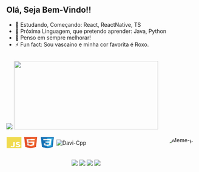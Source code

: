 
## Olá, Seja Bem-Vindo!!

- 🔭 Estudando, Começando: React, ReactNative, TS
- 🤔 Próxima Linguagem, que pretendo aprender: Java, Python
- 💬 Penso em sempre melhorar!
- ⚡ Fun fact: Sou vascaino e minha cor favorita é Roxo.

##

 <div>
  <img height="180em" src="https://github-readme-stats.vercel.app/api?username=DaviS1Gomes&show_icons=true&hide_border=true&theme=midnight-purple&include_all_commits=true&count_private=true"/>
  <img height="180em" width="380em"  src="https://github-readme-stats.vercel.app/api/top-langs/?username=DaviS1Gomes&layout=compact&langs_count=6&theme=midnight-purple&hide_border=true"/>
</div>

<div style="display: inline_block"><br>
  <img align="center" alt="Davi-Js" height="30" width="40" src="https://raw.githubusercontent.com/devicons/devicon/master/icons/javascript/javascript-plain.svg">
  <img align="center" alt="Davi-HTML" height="30" width="40" src="https://raw.githubusercontent.com/devicons/devicon/master/icons/html5/html5-original.svg">
  <img align="center" alt="Davi-CSS" height="30" width="40" src="https://raw.githubusercontent.com/devicons/devicon/master/icons/css3/css3-original.svg">

  <img align="center" alt="Davi-Cpp" height="30" width="40" src="https://cdn.jsdelivr.net/gh/devicons/devicon/icons/cplusplus/cplusplus-original.svg">
  <img align="right" alt="Meme-pic" height="150" style="border-radius:50px;" src='https://i.pinimg.com/474x/b4/63/56/b463561efe8cdc891cc3fbe86ad4921b.jpg'/>
</div>
    
##
    
 <div class="RedeSociais" style="text-align: center;">
        <a href="https://www.instagram.com/gomesdavi._/" target="_blank"><img src="https://img.shields.io/badge/Instagram-E4405F?style=for-the-badge&logo=instagram&logoColor=white"></a>
        <a href="https://twitter.com/gomesdavi16" target="_blank"><img src="https://img.shields.io/badge/Twitter-1DA1F2?style=for-the-badge&logo=twitter&logoColor=white"></a>
        <a href="https://www.linkedin.com/in/davi-gomes-24b1a2208/" target="_blank"><img src="https://img.shields.io/badge/LinkedIn-0077B5?style=for-the-badge&logo=linkedin&logoColor=white"></a>
        <a href="mailto:daviszgomes@gmail.com" target="_blank"><img src="https://img.shields.io/badge/Gmail-D14836?style=for-the-badge&logo=gmail&logoColor=white"></a>
  </div>
    
##
